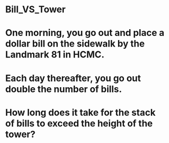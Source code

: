 # Bill_VS_Tower

# One morning, you go out and place a dollar bill on the sidewalk by the Landmark 81 in HCMC. 
# Each day thereafter, you go out double the number of bills. 
# How long does it take for the stack of bills to exceed the height of the tower?
